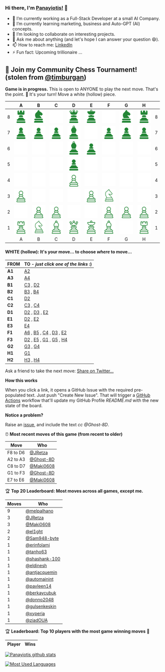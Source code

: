 
### Hi there, I'm [Panayiotis!](https://panayiotisleon1.wixsite.com/eportfolio) 👋

- 🔭 I’m currently working as a Full-Stack Developer at a small AI Company.
- 🌱 I’m currently learning marketing, business and Auto-GPT (AI) concepts.
- 👯 I’m looking to collaborate on interesting projects.
- 💬 Ask me about anything (and let's hope I can answer your question 😄).
- 📫 How to reach me: [LinkedIn](https://www.linkedin.com/in/panayiotis-leon/)
- ⚡ Fun fact: Upcoming trillionaire ...


## :game_die: Join my Community Chess Tournament! (stolen from [@timburgan](https://github.com/timburgan/timburgan))



**Game is in progress.** This is open to ANYONE to play the next move. That's the point. :wave:  It's your turn! Move a white (hollow) piece.

|   | A | B | C | D | E | F | G | H |   |
| :-: | :-: | :-: | :-: | :-: | :-: | :-: | :-: | :-: | :-: |
| 8 | ![](https://raw.githubusercontent.com/Ghost-8D/Ghost-8D/master/chess_images/r.png) | ![](https://raw.githubusercontent.com/Ghost-8D/Ghost-8D/master/chess_images/n.png) | ![](https://raw.githubusercontent.com/Ghost-8D/Ghost-8D/master/chess_images/blank.png) | ![](https://raw.githubusercontent.com/Ghost-8D/Ghost-8D/master/chess_images/q.png) | ![](https://raw.githubusercontent.com/Ghost-8D/Ghost-8D/master/chess_images/k.png) | ![](https://raw.githubusercontent.com/Ghost-8D/Ghost-8D/master/chess_images/blank.png) | ![](https://raw.githubusercontent.com/Ghost-8D/Ghost-8D/master/chess_images/n.png) | ![](https://raw.githubusercontent.com/Ghost-8D/Ghost-8D/master/chess_images/r.png) | 8 |
| 7 | ![](https://raw.githubusercontent.com/Ghost-8D/Ghost-8D/master/chess_images/p.png) | ![](https://raw.githubusercontent.com/Ghost-8D/Ghost-8D/master/chess_images/p.png) | ![](https://raw.githubusercontent.com/Ghost-8D/Ghost-8D/master/chess_images/p.png) | ![](https://raw.githubusercontent.com/Ghost-8D/Ghost-8D/master/chess_images/b.png) | ![](https://raw.githubusercontent.com/Ghost-8D/Ghost-8D/master/chess_images/blank.png) | ![](https://raw.githubusercontent.com/Ghost-8D/Ghost-8D/master/chess_images/p.png) | ![](https://raw.githubusercontent.com/Ghost-8D/Ghost-8D/master/chess_images/p.png) | ![](https://raw.githubusercontent.com/Ghost-8D/Ghost-8D/master/chess_images/p.png) | 7 |
| 6 | ![](https://raw.githubusercontent.com/Ghost-8D/Ghost-8D/master/chess_images/blank.png) | ![](https://raw.githubusercontent.com/Ghost-8D/Ghost-8D/master/chess_images/blank.png) | ![](https://raw.githubusercontent.com/Ghost-8D/Ghost-8D/master/chess_images/blank.png) | ![](https://raw.githubusercontent.com/Ghost-8D/Ghost-8D/master/chess_images/b.png) | ![](https://raw.githubusercontent.com/Ghost-8D/Ghost-8D/master/chess_images/p.png) | ![](https://raw.githubusercontent.com/Ghost-8D/Ghost-8D/master/chess_images/blank.png) | ![](https://raw.githubusercontent.com/Ghost-8D/Ghost-8D/master/chess_images/blank.png) | ![](https://raw.githubusercontent.com/Ghost-8D/Ghost-8D/master/chess_images/blank.png) | 6 |
| 5 | ![](https://raw.githubusercontent.com/Ghost-8D/Ghost-8D/master/chess_images/blank.png) | ![](https://raw.githubusercontent.com/Ghost-8D/Ghost-8D/master/chess_images/blank.png) | ![](https://raw.githubusercontent.com/Ghost-8D/Ghost-8D/master/chess_images/blank.png) | ![](https://raw.githubusercontent.com/Ghost-8D/Ghost-8D/master/chess_images/p.png) | ![](https://raw.githubusercontent.com/Ghost-8D/Ghost-8D/master/chess_images/blank.png) | ![](https://raw.githubusercontent.com/Ghost-8D/Ghost-8D/master/chess_images/blank.png) | ![](https://raw.githubusercontent.com/Ghost-8D/Ghost-8D/master/chess_images/blank.png) | ![](https://raw.githubusercontent.com/Ghost-8D/Ghost-8D/master/chess_images/blank.png) | 5 |
| 4 | ![](https://raw.githubusercontent.com/Ghost-8D/Ghost-8D/master/chess_images/blank.png) | ![](https://raw.githubusercontent.com/Ghost-8D/Ghost-8D/master/chess_images/blank.png) | ![](https://raw.githubusercontent.com/Ghost-8D/Ghost-8D/master/chess_images/blank.png) | ![](https://raw.githubusercontent.com/Ghost-8D/Ghost-8D/master/chess_images/P.png) | ![](https://raw.githubusercontent.com/Ghost-8D/Ghost-8D/master/chess_images/blank.png) | ![](https://raw.githubusercontent.com/Ghost-8D/Ghost-8D/master/chess_images/blank.png) | ![](https://raw.githubusercontent.com/Ghost-8D/Ghost-8D/master/chess_images/blank.png) | ![](https://raw.githubusercontent.com/Ghost-8D/Ghost-8D/master/chess_images/blank.png) | 4 |
| 3 | ![](https://raw.githubusercontent.com/Ghost-8D/Ghost-8D/master/chess_images/P.png) | ![](https://raw.githubusercontent.com/Ghost-8D/Ghost-8D/master/chess_images/blank.png) | ![](https://raw.githubusercontent.com/Ghost-8D/Ghost-8D/master/chess_images/blank.png) | ![](https://raw.githubusercontent.com/Ghost-8D/Ghost-8D/master/chess_images/blank.png) | ![](https://raw.githubusercontent.com/Ghost-8D/Ghost-8D/master/chess_images/P.png) | ![](https://raw.githubusercontent.com/Ghost-8D/Ghost-8D/master/chess_images/N.png) | ![](https://raw.githubusercontent.com/Ghost-8D/Ghost-8D/master/chess_images/blank.png) | ![](https://raw.githubusercontent.com/Ghost-8D/Ghost-8D/master/chess_images/blank.png) | 3 |
| 2 | ![](https://raw.githubusercontent.com/Ghost-8D/Ghost-8D/master/chess_images/blank.png) | ![](https://raw.githubusercontent.com/Ghost-8D/Ghost-8D/master/chess_images/P.png) | ![](https://raw.githubusercontent.com/Ghost-8D/Ghost-8D/master/chess_images/P.png) | ![](https://raw.githubusercontent.com/Ghost-8D/Ghost-8D/master/chess_images/blank.png) | ![](https://raw.githubusercontent.com/Ghost-8D/Ghost-8D/master/chess_images/blank.png) | ![](https://raw.githubusercontent.com/Ghost-8D/Ghost-8D/master/chess_images/P.png) | ![](https://raw.githubusercontent.com/Ghost-8D/Ghost-8D/master/chess_images/P.png) | ![](https://raw.githubusercontent.com/Ghost-8D/Ghost-8D/master/chess_images/P.png) | 2 |
| 1 | ![](https://raw.githubusercontent.com/Ghost-8D/Ghost-8D/master/chess_images/R.png) | ![](https://raw.githubusercontent.com/Ghost-8D/Ghost-8D/master/chess_images/N.png) | ![](https://raw.githubusercontent.com/Ghost-8D/Ghost-8D/master/chess_images/B.png) | ![](https://raw.githubusercontent.com/Ghost-8D/Ghost-8D/master/chess_images/Q.png) | ![](https://raw.githubusercontent.com/Ghost-8D/Ghost-8D/master/chess_images/K.png) | ![](https://raw.githubusercontent.com/Ghost-8D/Ghost-8D/master/chess_images/B.png) | ![](https://raw.githubusercontent.com/Ghost-8D/Ghost-8D/master/chess_images/blank.png) | ![](https://raw.githubusercontent.com/Ghost-8D/Ghost-8D/master/chess_images/R.png) | 1 |
|   | A | B | C | D | E | F | G | H |   |

#### **WHITE (hollow):** It's your move... to choose _where_ to move...

| FROM | TO - _just click one of the links_ :) |
| ---- | -- |
| **A1** | [A2](https://github.com/Ghost-8D/Ghost-8D/issues/new?title=chess%7Cmove%7Ca1a2%7C110&body=Just+push+%27Submit+new+issue%27.+You+don%27t+need+to+do+anything+else.) |
| **A3** | [A4](https://github.com/Ghost-8D/Ghost-8D/issues/new?title=chess%7Cmove%7Ca3a4%7C110&body=Just+push+%27Submit+new+issue%27.+You+don%27t+need+to+do+anything+else.) |
| **B1** | [C3](https://github.com/Ghost-8D/Ghost-8D/issues/new?title=chess%7Cmove%7Cb1c3%7C110&body=Just+push+%27Submit+new+issue%27.+You+don%27t+need+to+do+anything+else.) , [D2](https://github.com/Ghost-8D/Ghost-8D/issues/new?title=chess%7Cmove%7Cb1d2%7C110&body=Just+push+%27Submit+new+issue%27.+You+don%27t+need+to+do+anything+else.) |
| **B2** | [B3](https://github.com/Ghost-8D/Ghost-8D/issues/new?title=chess%7Cmove%7Cb2b3%7C110&body=Just+push+%27Submit+new+issue%27.+You+don%27t+need+to+do+anything+else.) , [B4](https://github.com/Ghost-8D/Ghost-8D/issues/new?title=chess%7Cmove%7Cb2b4%7C110&body=Just+push+%27Submit+new+issue%27.+You+don%27t+need+to+do+anything+else.) |
| **C1** | [D2](https://github.com/Ghost-8D/Ghost-8D/issues/new?title=chess%7Cmove%7Cc1d2%7C110&body=Just+push+%27Submit+new+issue%27.+You+don%27t+need+to+do+anything+else.) |
| **C2** | [C3](https://github.com/Ghost-8D/Ghost-8D/issues/new?title=chess%7Cmove%7Cc2c3%7C110&body=Just+push+%27Submit+new+issue%27.+You+don%27t+need+to+do+anything+else.) , [C4](https://github.com/Ghost-8D/Ghost-8D/issues/new?title=chess%7Cmove%7Cc2c4%7C110&body=Just+push+%27Submit+new+issue%27.+You+don%27t+need+to+do+anything+else.) |
| **D1** | [D2](https://github.com/Ghost-8D/Ghost-8D/issues/new?title=chess%7Cmove%7Cd1d2%7C110&body=Just+push+%27Submit+new+issue%27.+You+don%27t+need+to+do+anything+else.) , [D3](https://github.com/Ghost-8D/Ghost-8D/issues/new?title=chess%7Cmove%7Cd1d3%7C110&body=Just+push+%27Submit+new+issue%27.+You+don%27t+need+to+do+anything+else.) , [E2](https://github.com/Ghost-8D/Ghost-8D/issues/new?title=chess%7Cmove%7Cd1e2%7C110&body=Just+push+%27Submit+new+issue%27.+You+don%27t+need+to+do+anything+else.) |
| **E1** | [D2](https://github.com/Ghost-8D/Ghost-8D/issues/new?title=chess%7Cmove%7Ce1d2%7C110&body=Just+push+%27Submit+new+issue%27.+You+don%27t+need+to+do+anything+else.) , [E2](https://github.com/Ghost-8D/Ghost-8D/issues/new?title=chess%7Cmove%7Ce1e2%7C110&body=Just+push+%27Submit+new+issue%27.+You+don%27t+need+to+do+anything+else.) |
| **E3** | [E4](https://github.com/Ghost-8D/Ghost-8D/issues/new?title=chess%7Cmove%7Ce3e4%7C110&body=Just+push+%27Submit+new+issue%27.+You+don%27t+need+to+do+anything+else.) |
| **F1** | [A6](https://github.com/Ghost-8D/Ghost-8D/issues/new?title=chess%7Cmove%7Cf1a6%7C110&body=Just+push+%27Submit+new+issue%27.+You+don%27t+need+to+do+anything+else.) , [B5](https://github.com/Ghost-8D/Ghost-8D/issues/new?title=chess%7Cmove%7Cf1b5%7C110&body=Just+push+%27Submit+new+issue%27.+You+don%27t+need+to+do+anything+else.) , [C4](https://github.com/Ghost-8D/Ghost-8D/issues/new?title=chess%7Cmove%7Cf1c4%7C110&body=Just+push+%27Submit+new+issue%27.+You+don%27t+need+to+do+anything+else.) , [D3](https://github.com/Ghost-8D/Ghost-8D/issues/new?title=chess%7Cmove%7Cf1d3%7C110&body=Just+push+%27Submit+new+issue%27.+You+don%27t+need+to+do+anything+else.) , [E2](https://github.com/Ghost-8D/Ghost-8D/issues/new?title=chess%7Cmove%7Cf1e2%7C110&body=Just+push+%27Submit+new+issue%27.+You+don%27t+need+to+do+anything+else.) |
| **F3** | [D2](https://github.com/Ghost-8D/Ghost-8D/issues/new?title=chess%7Cmove%7Cf3d2%7C110&body=Just+push+%27Submit+new+issue%27.+You+don%27t+need+to+do+anything+else.) , [E5](https://github.com/Ghost-8D/Ghost-8D/issues/new?title=chess%7Cmove%7Cf3e5%7C110&body=Just+push+%27Submit+new+issue%27.+You+don%27t+need+to+do+anything+else.) , [G1](https://github.com/Ghost-8D/Ghost-8D/issues/new?title=chess%7Cmove%7Cf3g1%7C110&body=Just+push+%27Submit+new+issue%27.+You+don%27t+need+to+do+anything+else.) , [G5](https://github.com/Ghost-8D/Ghost-8D/issues/new?title=chess%7Cmove%7Cf3g5%7C110&body=Just+push+%27Submit+new+issue%27.+You+don%27t+need+to+do+anything+else.) , [H4](https://github.com/Ghost-8D/Ghost-8D/issues/new?title=chess%7Cmove%7Cf3h4%7C110&body=Just+push+%27Submit+new+issue%27.+You+don%27t+need+to+do+anything+else.) |
| **G2** | [G3](https://github.com/Ghost-8D/Ghost-8D/issues/new?title=chess%7Cmove%7Cg2g3%7C110&body=Just+push+%27Submit+new+issue%27.+You+don%27t+need+to+do+anything+else.) , [G4](https://github.com/Ghost-8D/Ghost-8D/issues/new?title=chess%7Cmove%7Cg2g4%7C110&body=Just+push+%27Submit+new+issue%27.+You+don%27t+need+to+do+anything+else.) |
| **H1** | [G1](https://github.com/Ghost-8D/Ghost-8D/issues/new?title=chess%7Cmove%7Ch1g1%7C110&body=Just+push+%27Submit+new+issue%27.+You+don%27t+need+to+do+anything+else.) |
| **H2** | [H3](https://github.com/Ghost-8D/Ghost-8D/issues/new?title=chess%7Cmove%7Ch2h3%7C110&body=Just+push+%27Submit+new+issue%27.+You+don%27t+need+to+do+anything+else.) , [H4](https://github.com/Ghost-8D/Ghost-8D/issues/new?title=chess%7Cmove%7Ch2h4%7C110&body=Just+push+%27Submit+new+issue%27.+You+don%27t+need+to+do+anything+else.) |

Ask a friend to take the next move: [Share on Twitter...](https://twitter.com/share?text=I'm+playing+chess+on+a+GitHub+Profile+Readme!+Can+you+please+take+the+next+move+at+https://github.com/Ghost-8D)

**How this works**

When you click a link, it opens a GitHub Issue with the required pre-populated text. Just push "Create New Issue". That will trigger a [GitHub Actions](https://github.blog/2020-07-03-github-action-hero-casey-lee/#getting-started-with-github-actions) workflow that'll update my GitHub Profile _README.md_ with the new state of the board.

**Notice a problem?**

Raise an [issue](https://github.com/Ghost-8D/Ghost-8D/issues), and include the text _cc @Ghost-8D_.

:alarm_clock: **Most recent moves of this game (from recent to older)**

| Move  | Who |
| ----- | --- |
| F8 to D6 | [@JRetza](https://github.com/JRetza) |
| A2 to A3 | [@Ghost-8D](https://github.com/Ghost-8D) |
| C8 to D7 | [@Maki0608](https://github.com/Maki0608) |
| G1 to F3 | [@Ghost-8D](https://github.com/Ghost-8D) |
| E7 to E6 | [@Maki0608](https://github.com/Maki0608) |

:trophy: **Top 20 Leaderboard: Most moves across all games, except me.**

| Moves | Who |
| ----- | --- |
| 9 | [@melpalhano](https://github.com/melpalhano) |
| 3 | [@JRetza](https://github.com/JRetza) |
| 3 | [@Maki0608](https://github.com/Maki0608) |
| 2 | [@el1ght](https://github.com/el1ght) |
| 2 | [@Sam948-byte](https://github.com/Sam948-byte) |
| 1 | [@erinfolami](https://github.com/erinfolami) |
| 1 | [@tanho63](https://github.com/tanho63) |
| 1 | [@shashank-100](https://github.com/shashank-100) |
| 1 | [@eldinesh](https://github.com/eldinesh) |
| 1 | [@antjacquemin](https://github.com/antjacquemin) |
| 1 | [@automainint](https://github.com/automainint) |
| 1 | [@pavleen14](https://github.com/pavleen14) |
| 1 | [@berkaycubuk](https://github.com/berkaycubuk) |
| 1 | [@donno2048](https://github.com/donno2048) |
| 1 | [@gulsenkeskin](https://github.com/gulsenkeskin) |
| 1 | [@xyperia](https://github.com/xyperia) |
| 1 | [@ziadOUA](https://github.com/ziadOUA) |

:trophy: **Leaderboard: Top 10 players with the most game winning moves** :1st_place_medal:

| Player | Wins |
| ------ | ---- |

 [![Panayiotis github stats](https://github-readme-stats.vercel.app/api?username=Ghost-8D&count_private=true&show_icons=true&title_color=00b3b3&text_color=00e6e6&icon_color=008080&bg_color=00284d)](https://github.com/anuraghazra/github-readme-stats) 

 [![Most Used Languages](https://github-readme-stats.vercel.app/api/top-langs/?username=Ghost-8D&title_color=00b3b3&text_color=00e6e6&icon_color=008080&bg_color=00284d)](https://github.com/anuraghazra/github-readme-stats) 
